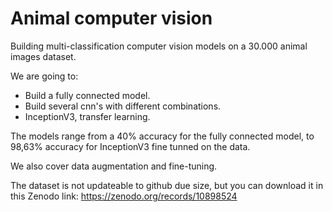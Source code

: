 # Animal computer vision
Building multi-classification computer vision models on a 30.000 animal images dataset.

We are going to:

- Build a fully connected model.
- Build several cnn's with different combinations.
- InceptionV3, transfer learning.

The models range from a 40% accuracy for the fully connected model, to 98,63% accuracy for InceptionV3 fine tunned on the data.

We also cover data augmentation and fine-tuning.

The dataset is not updateable to github due size, but you can download it in this Zenodo link: https://zenodo.org/records/10898524
